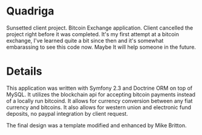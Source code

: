 Quadriga
========

Sunsetted client project. Bitcoin Exchange application. Client cancelled the project right before it was completed. It's my first attempt at a bitcoin exchange, I've learned quite a bit since then and it's somewhat embarassing to see this code now. Maybe It will help someone in the future.


Details
===

This application was written with Symfony 2.3 and Doctrine ORM on top of MySQL. It utilizes the blockchain api for accepting bitcoin payments instead of a locally run bitcoind. It allows for currency conversion between any fiat currency and bitcoins. It also allows for western union and electronic fund deposits, no paypal integration by client request.

The final design was a template modified and enhanced by Mike Britton.
